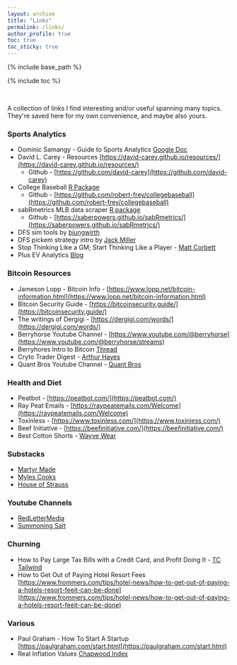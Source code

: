 ```yaml
---
layout: archive
title: "Links"
permalink: /links/
author_profile: true
toc: true
toc_sticky: true
---
```

{% include base_path %}

{% include toc %}

<br>

A collection of links I find interesting and/or useful spanning many topics. They're saved here for my own convenience, and maybe also yours. 

### Sports Analytics

* Dominic Samangy - Guide to Sports Analytics [Google Doc](https://docs.google.com/spreadsheets/u/0/d/1LPe8xYduoep9qCrNzBGdJHaHZ8dnmdHNnu7UXZKzawU/htmlview#)
* David L. Carey - Resources [https://david-carey.github.io/resources/](https://david-carey.github.io/resources/)
    * Github - [https://github.com/david-carey](https://github.com/david-carey)
* College Baseball [R Package](https://x.com/robertfrey40/status/1890796044587327885?s=12&t=tqz2F_2Kv5fhA75hmIeSiA)
    * Github - [https://github.com/robert-frey/collegebaseball](https://github.com/robert-frey/collegebaseball)
* sabRmetrics MLB data scraper [R package](https://x.com/saberpowers/status/1835695142470041876)
    * Github - [https://saberpowers.github.io/sabRmetrics/](https://saberpowers.github.io/sabRmetrics/)
* DFS sim tools by [bjungwirth](https://github.com/bjungwirth/PGA-DFS-Tools)
* DFS pickem strategy intro by [Jack Miller](https://establishtherun.com/exploring-the-math-behind-underdogs-pickem-game/)
* Stop Thinking Like a GM; Start Thinking Like a Player - [Matt Corbett](https://community.fangraphs.com/stop-thinking-like-a-gm-start-thinking-like-a-player/)
* Plus EV Analytics [Blog](https://plusevanalytics.wordpress.com/)

### Bitcoin Resources

* Jameson Lopp - Bitcoin Info - [https://www.lopp.net/bitcoin-information.html](https://www.lopp.net/bitcoin-information.html)
* Bitcoin Security Guide - [https://bitcoinsecurity.guide/](https://bitcoinsecurity.guide/)
* The writings of Dergigi - [https://dergigi.com/words/](https://dergigi.com/words/)
* Berryhorse Youtube Channel - [https://www.youtube.com/@berryhorse](https://www.youtube.com/@berryhorse/streams)
* Berryhores Intro to Bitcoin [Thread](https://x.com/berryhorse_29/status/1742696048760369466)
* Cryto Trader Digest - [Arthur Hayes](https://cryptohayes.substack.com/)
* Quant Bros Youtube Channel - [Quant Bros](https://www.youtube.com/@Quant_Bros)

### Health and Diet

* Peatbot - [https://peatbot.com/](https://peatbot.com/)
* Ray Peat Emails - [https://raypeatemails.com/Welcome](https://raypeatemails.com/Welcome)
* Toxinless - [https://www.toxinless.com/](https://www.toxinless.com/)
* Beef Initiative - [https://beefinitiative.com/](https://beefinitiative.com/)
* Best Cotton Shorts - [Wayve Wear](https://wayvewear.com/)

### Substacks

* [Martyr Made](https://subscribe.martyrmade.com/)
* [Myles Cooks](https://mylescooks.substack.com/)
* [House of Strauss](https://www.houseofstrauss.com/)

### Youtube Channels

* [RedLetterMedia](https://www.youtube.com/@RedLetterMedia)
* [Summoning Salt](https://www.youtube.com/@SummoningSalt)

### Churning

* How to Pay Large Tax Bills with a Credit Card, and Profit Doing It - [TC Tailwind](https://tctailwind.com/2025/02/13/how-to-pay-large-tax-bills-with-a-credit-card-and-profit-doing-it-115k-tax-bill-4382-profit/)
* How to Get Out of Paying Hotel Resort Fees [https://www.frommers.com/tips/hotel-news/how-to-get-out-of-paying-a-hotels-resort-feeit-can-be-done](https://www.frommers.com/tips/hotel-news/how-to-get-out-of-paying-a-hotels-resort-feeit-can-be-done)

### Various

* Paul Graham - How To Start A Startup [https://paulgraham.com/start.html](https://paulgraham.com/start.html)
* Real Inflation Values [Chapwood Index](https://chapwoodindex.com/)